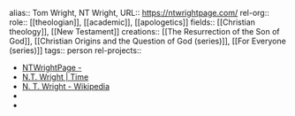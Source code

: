 alias:: Tom Wright, NT Wright,
URL:: https://ntwrightpage.com/
rel-org::
role:: [[theologian]], [[academic]], [[apologetics]]
fields:: [[Christian theology]], [[New Testament]]
creations:: [[The Resurrection of the Son of God]], [[Christian Origins and the Question of God (series)]], [[For Everyone (series)]]
tags:: person
rel-projects::

- [NTWrightPage -](https://ntwrightpage.com/)
- [N.T. Wright | Time](https://time.com/author/n-t-wright/)
- [N. T. Wright - Wikipedia](https://en.wikipedia.org/wiki/N._T._Wright)
-
-
